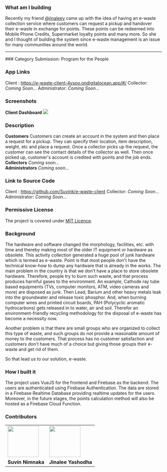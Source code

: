 ### What am I building

Recently my friend <a href="https://dev.to/jinaleey">@jinaleey</a> came up with the idea of having an e-waste collection service where customers can request a pickup and handover their e-waste in exchange for points. These points can be redeemed into Mobile Phone Credits, Supermarket loyalty points and many more. So she and I thought of building the system since e-waste management is an issue for many communities around the world. 
<hr>
### Category Submission: 
Program for the People

### App Links
Client : https://e-waste-client-4ysoo.ondigitalocean.app/#/
Collector: <i>Coming Soon...</i>
Administrator: <i>Coming Soon...</i>

### Screenshots
<b>Client Dashboard</b>
<img src="https://dev-to-uploads.s3.amazonaws.com/i/lh55ny4i1qcctmw61u9n.png">

### Description

<b>Customers</b>
Customers can create an account in the system and then place a request for a pickup. They can specify their location, item description, weight, etc and place a request. Once a collector picks up the request, the customer can see the contact details of the collector as well. Then once picked up, customer's account is credited with points and the job ends.<br>
<b>Collectors</b>
<i>Coming soon...</i>
<br>
<b>Administrators</b>
<i>Coming soon...</i>

### Link to Source Code
Client : https://github.com/Suvink/e-waste-client
Collector: <i>Coming Soon...</i>
Administrator: <i>Coming Soon...</i>

### Permissive License
The project is covered under <a href="https://github.com/Suvink/e-waste-client/blob/master/LICENSE">MIT Licence</a>.

### Background
The hardware and software changed the morphology, facilities, etc. with time and thereby making most of the older IT equipment or hardware as obsolete. This activity collection generated a huge pool of junk hardware which is termed as e-waste. Point is that most people don't have the technical know-how to dump any hardware that is already in the works. The main problem in the country is that we don’t have a place to store obsolete hardware. Therefore, people try to burn such waste, and that process produces harmful gases to the environment. An example, Cathode ray tube based equipments (TVs, computer monitors, ATM, video cameras and more) are disposed as junk. Then Lead, Barium and other heavy metals leak into the groundwater and release toxic phosphor. And, when burning computer wires and printed circuit boards, PAH (Polycyclic aromatic hydrocarbons) gets released in to water, air and soil. Therefor an environment-friendly recycling methodology for the disposal of e-waste has become a necessity now. 

Another problem is that there are small groups who are organized to collect this type of waste, and such groups do not provide a reasonable amount of money to the customers. That process has no customer satisfaction and customers don't have much of a choice but giving those groups their e-waste and get rid of them.

So that lead us to our solution, e-waste.

### How I built it 
The project uses VueJS for the frontend and Firebase as the backend. The users are authenticated using Firebase Authentication. The data are stored in a Firebase Realtime Database providing realtime updates for the users. Moreover, in the future stages, the points calculation method will also be hosted as a Firebase Cloud Function.

### Contributors
<table>
<tr>
<td><img src="https://avatars0.githubusercontent.com/u/10671497?s=460&u=2688fb382fbc91bc1874b4e233e6e58191d017c9&v=4" width=100></td>
<td><img src="https://media-exp1.licdn.com/dms/image/C5603AQGz-Wu1GwCewQ/profile-displayphoto-shrink_200_200/0/1605248013361?e=1614211200&v=beta&t=l7ro2_UROPRSZeXp8oy_k7s61kt0DndeDR7u5SMKAWo" width=100></td>
</tr>
<tr>
<td><b>Suvin Nimnaka</b></td>
<td><b>Jinalee Yashodha</b></td>
</tr>
</table>

